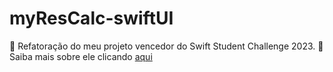 # myResCalc-swiftUI

🍎 Refatoração do meu projeto vencedor do Swift Student Challenge 2023.
🔗 Saiba mais sobre ele clicando [aqui](https://www.wwdcscholars.com/s/7E89F438-5A12-40A7-9D5A-F7528C040FA3/2023) 
